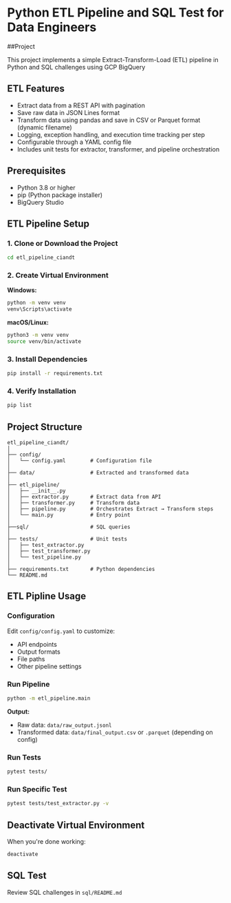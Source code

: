 # Python ETL Pipeline and SQL Test for Data Engineers

##Project

This project implements a simple Extract-Transform-Load (ETL) pipeline in Python and SQL challenges using GCP BigQuery

## ETL Features
- Extract data from a REST API with pagination
- Save raw data in JSON Lines format
- Transform data using pandas and save in CSV or Parquet format (dynamic filename)
- Logging, exception handling, and execution time tracking per step
- Configurable through a YAML config file
- Includes unit tests for extractor, transformer, and pipeline orchestration

## Prerequisites
- Python 3.8 or higher
- pip (Python package installer)
- BigQuery Studio

## ETL Pipeline Setup

### 1. Clone or Download the Project
```bash
cd etl_pipeline_ciandt
```

### 2. Create Virtual Environment

**Windows:**
```bash
python -m venv venv
venv\Scripts\activate
```

**macOS/Linux:**
```bash
python3 -m venv venv
source venv/bin/activate
```

### 3. Install Dependencies
```bash
pip install -r requirements.txt
```

### 4. Verify Installation
```bash
pip list
```

## Project Structure
```
etl_pipeline_ciandt/
│
├── config/
│   └── config.yaml        # Configuration file
│
├── data/                  # Extracted and transformed data
│
├── etl_pipeline/
│   ├── __init__.py
│   ├── extractor.py       # Extract data from API
│   ├── transformer.py     # Transform data
│   ├── pipeline.py        # Orchestrates Extract → Transform steps
│   └── main.py            # Entry point
│ 
├──sql/                    # SQL queries
│
├── tests/                 # Unit tests
│   ├── test_extractor.py
│   ├── test_transformer.py
│   └── test_pipeline.py
│
├── requirements.txt       # Python dependencies
└── README.md
```

## ETL Pipline Usage

### Configuration
Edit `config/config.yaml` to customize:
- API endpoints
- Output formats
- File paths
- Other pipeline settings

### Run Pipeline
```bash
python -m etl_pipeline.main
```

**Output:**
- Raw data: `data/raw_output.jsonl`
- Transformed data: `data/final_output.csv` or `.parquet` (depending on config)

### Run Tests
```bash
pytest tests/
```

### Run Specific Test
```bash
pytest tests/test_extractor.py -v
```

## Deactivate Virtual Environment
When you're done working:
```bash
deactivate
```

## SQL Test

Review SQL challenges in `sql/README.md`